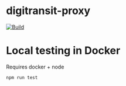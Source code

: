 # digitransit-proxy

[![Build](https://github.com/hsldevcom/digitransit-proxy/workflows/Process%20master%20push%20or%20pr/badge.svg?branch=master)](https://github.com/HSLdevcom/digitransit-proxy/actions)

# Local testing in Docker
Requires docker + node

```bash
npm run test
